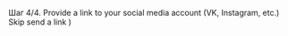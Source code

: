 Шаг 4/4\. Provide a link to your social media account \(VK, Instagram, etc\.\)  
Skip send a link \)